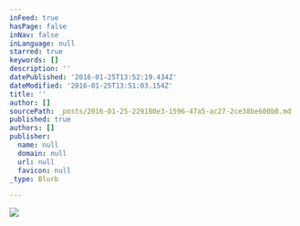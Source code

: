 ```yaml
---
inFeed: true
hasPage: false
inNav: false
inLanguage: null
starred: true
keywords: []
description: ''
datePublished: '2016-01-25T13:52:19.434Z'
dateModified: '2016-01-25T13:51:03.154Z'
title: ''
author: []
sourcePath: _posts/2016-01-25-229180e3-1596-47a5-ac27-2ce38be600b0.md
published: true
authors: []
publisher:
  name: null
  domain: null
  url: null
  favicon: null
_type: Blurb

---
```

![](https://the-grid-user-content.s3-us-west-2.amazonaws.com/8c1f34fd-48a2-4da6-97fa-f2ca9ab72253.png)